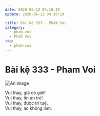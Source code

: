 ```yaml
---
date: 2020-06-12 04:10:19
update: 2020-06-12 04:10:19

title: Bài kệ 333 - Phẩm Voi
category:
  - pham-voi
  - Phẩm Voi
tag:
  - pham-voi
---
```


# Bài kệ 333 - Pham Voi

![An image](/img/pham-voi/pham-voi-333.jpg)

Vui thay, già có giới!<br>Vui thay, tín an trú!<br>Vui thay, được trí tuệ,<br>Vui thay, ác không làm.<br>
